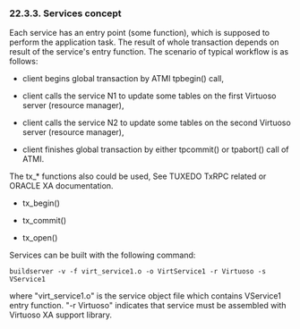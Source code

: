 <div>

<div>

<div>

<div>

### 22.3.3. Services concept

</div>

</div>

</div>

Each service has an entry point (some function), which is supposed to
perform the application task. The result of whole transaction depends on
result of the service's entry function. The scenario of typical workflow
is as follows:

<div>

- client begins global transaction by ATMI tpbegin() call,

- client calls the service N1 to update some tables on the first
  Virtuoso server (resource manager),

- client calls the service N2 to update some tables on the second
  Virtuoso server (resource manager),

- client finishes global transaction by either tpcommit() or tpabort()
  call of ATMI.

</div>

The tx\_\* functions also could be used, See TUXEDO TxRPC related or
ORACLE XA documentation.

<div>

- tx_begin()

- tx_commit()

- tx_open()

</div>

Services can be built with the following command:

``` programlisting
buildserver -v -f virt_service1.o -o VirtService1 -r Virtuoso -s VService1
```

where "virt_service1.o" is the service object file which contains
VService1 entry function. "-r Virtuoso" indicates that service must be
assembled with Virtuoso XA support library.

</div>
